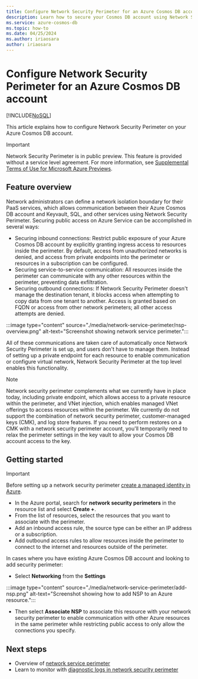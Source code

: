 ```yaml
---
title: Configure Network Security Perimeter for an Azure Cosmos DB account
description: Learn how to secure your Cosmos DB account using Network Service Perimeter.
ms.service: azure-cosmos-db
ms.topic: how-to
ms.date: 04/25/2024
ms.author: iriaosara
author: iriaosara
---
```


# Configure Network Security Perimeter for an Azure Cosmos DB account
[!INCLUDE[NoSQL](includes/appliesto-nosql.md)]

This article explains how to configure Network Security Perimeter on your Azure Cosmos DB account. 

> [!IMPORTANT]
> Network Security Perimeter is in public preview.
> This feature is provided without a service level agreement.
> For more information, see [Supplemental Terms of Use for Microsoft Azure Previews](https://azure.microsoft.com/support/legal/preview-supplemental-terms/).

## Feature overview
Network administrators can define a network isolation boundary for their PaaS services, which allows communication between their Azure Cosmos DB account and Keyvault, SQL, and other services using Network Security Perimeter. Securing public access on Azure Service can be accomplished in several ways:

- Securing inbound connections: Restrict public exposure of your Azure Cosmos DB account by explicitly granting ingress access to resources inside the perimeter. By default, access from unauthorized networks is denied, and access from private endpoints into the perimeter or resources in a subscription can be configured.
- Securing service-to-service communication: All resources inside the perimeter can communicate with any other resources within the perimeter, preventing data exfiltration.
- Securing outbound connections: If Network Security Perimeter doesn't manage the destination tenant, it blocks access when attempting to copy data from one tenant to another. Access is granted based on FQDN or access from other network perimeters; all other access attempts are denied.

:::image type="content" source="./media/network-service-perimeter/nsp-overview.png" alt-text="Screenshot showing network service perimeter.":::

All of these communications are taken care of automatically once Network Security Perimeter is set up, and users don't have to manage them. Instead of setting up a private endpoint for each resource to enable communication or configure virtual network, Network Security Perimeter at the top level enables this functionality. 

> [!NOTE]
> Network security perimeter complements what we currently have in place today, including private endpoint, which allows access to a private resource within the perimeter, and VNet injection, which enables managed VNet offerings to access resources within the perimeter.
> We currently do not support the combination of network security perimeter, customer-managed keys (CMK), and log store features. If you need to perform restores on a CMK with a network security perimeter account, you'll temporarily need to relax the perimeter settings in the key vault to allow your Cosmos DB account access to the key.

## Getting started
> [!IMPORTANT]
> Before setting up a network security perimeter [create a managed identity in Azure](./how-to-setup-managed-identity.md#add-a-user-assigned-identity).

* In the Azure portal, search for **network security perimeters** in the resource list and select **Create +**.
* From the list of resources, select the resources that you want to associate with the perimeter.
* Add an inbound access rule, the source type can be either an IP address or a subscription.
* Add outbound access rules to allow resources inside the perimeter to connect to the internet and resources outside of the perimeter.

In cases where you have existing Azure Cosmos DB account and looking to add security perimeter:
* Select **Networking** from the **Settings** 

:::image type="content" source="./media/network-service-perimeter/add-nsp.png" alt-text="Screenshot showing how to add NSP to an Azure resource.":::

* Then select **Associate NSP** to associate this resource with your network security perimeter to enable communication with other Azure resources in the same perimeter while restricting public access to only allow the connections you specify.

## Next steps

* Overview of [network service perimeter](https://aka.ms/networksecurityperimeter)
* Learn to monitor with [diagnostic logs in network security perimeter](https://aka.ms/networksecurityperimeter)